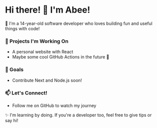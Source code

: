 # Hi there! 👋 I'm Abee!

🚀 I'm a 14-year-old software developer who loves building fun and useful things with code!

### 🔨 Projects I'm Working On
- A personal website with React
- Maybe some cool GitHub Actions in the future 👀

### 🌱 Goals
- Contribute Next and Node.js soon!

### 📫 Let's Connect!
- Follow me on GitHub to watch my journey

✨ I'm learning by doing. If you're a developer too, feel free to give tips or say hi!
